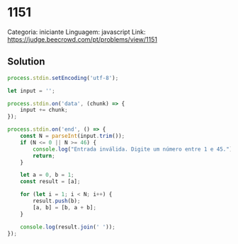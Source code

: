 # 1151

Categoria: iniciante
Linguagem: javascript
Link: https://judge.beecrowd.com/pt/problems/view/1151

## Solution

```js
process.stdin.setEncoding('utf-8');

let input = '';

process.stdin.on('data', (chunk) => {
    input += chunk;
});

process.stdin.on('end', () => {
    const N = parseInt(input.trim());
    if (N <= 0 || N >= 46) {
        console.log("Entrada inválida. Digite um número entre 1 e 45.");
        return;
    }

    let a = 0, b = 1;
    const result = [a];

    for (let i = 1; i < N; i++) {
        result.push(b);
        [a, b] = [b, a + b];
    }

    console.log(result.join(' '));
});

```

